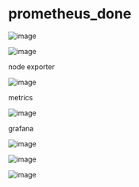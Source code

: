 # prometheus_done
![image](https://github.com/suganyaanbalagan123/prometheus_done/assets/133192593/019057f7-c74e-4bd5-8ebc-687be760f569)


![image](https://github.com/suganyaanbalagan123/prometheus_done/assets/133192593/a0bf8f54-a782-4ea7-90a9-e62d8f791991)

node exporter

![image](https://github.com/suganyaanbalagan123/prometheus_done/assets/133192593/4d89301d-0b0b-4b62-9bd2-8d691986564d)

metrics

![image](https://github.com/suganyaanbalagan123/prometheus_done/assets/133192593/43f4b4bf-1e6d-4ab5-8b03-c5f4dd136f00)

grafana

![image](https://github.com/suganyaanbalagan123/prometheus_done/assets/133192593/dfc1eed4-f025-4e71-8b2c-7db1f7f10cec)


![image](https://github.com/suganyaanbalagan123/prometheus_done/assets/133192593/0b696def-29b6-4119-be92-cd6f91c98569)

![image](https://github.com/suganyaanbalagan123/prometheus_done/assets/133192593/26fc7654-bc7a-41b9-8954-c271d2ca4b17)




